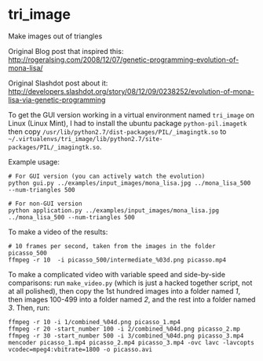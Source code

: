 # tri_image
Make images out of triangles

Original Blog post that inspired this:
http://rogeralsing.com/2008/12/07/genetic-programming-evolution-of-mona-lisa/

Original Slashdot post about it:
http://developers.slashdot.org/story/08/12/09/0238252/evolution-of-mona-lisa-via-genetic-programming

To get the GUI version working in a virtual environment named `tri_image` on Linux (Linux Mint), I had to install the
ubuntu package `python-pil.imagetk` then copy
`/usr/lib/python2.7/dist-packages/PIL/_imagingtk.so` to `~/.virtualenvs/tri_image/lib/python2.7/site-packages/PIL/_imagingtk.so`.

Example usage:

```
# For GUI version (you can actively watch the evolution)
python gui.py ../examples/input_images/mona_lisa.jpg ../mona_lisa_500 --num-triangles 500

# For non-GUI version
python application.py ../examples/input_images/mona_lisa.jpg ../mona_lisa_500 --num-triangles 500
```

To make a video of the results:

```
# 10 frames per second, taken from the images in the folder picasso_500
ffmpeg -r 10  -i picasso_500/intermediate_%03d.png picasso.mp4
```

To make a complicated video with variable speed and side-by-side comparisons:
run `make_video.py` (which is just a hacked together script, not at all polished), then copy the 1st hundred images
into a folder named *1*, then images 100-499 into a folder named *2*,
and the rest into a folder named *3*.
Then, run:

```
ffmpeg -r 10 -i 1/combined_%04d.png picasso_1.mp4
ffmpeg -r 20 -start_number 100 -i 2/combined_%04d.png picasso_2.mp
ffmpeg -r 30 -start_number 500 -i 3/combined_%04d.png picasso_3.mp4
mencoder picasso_1.mp4 picasso_2.mp4 picasso_3.mp4 -ovc lavc -lavcopts vcodec=mpeg4:vbitrate=1800 -o picasso.avi
```

